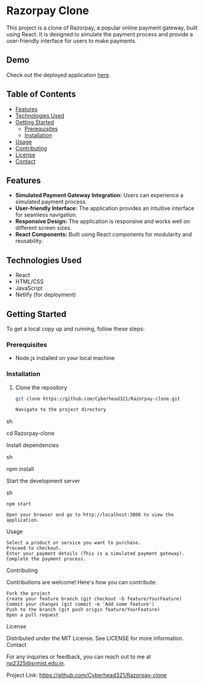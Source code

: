 # Razorpay Clone

This project is a clone of Razorpay, a popular online payment gateway, built using React. It is designed to simulate the payment process and provide a user-friendly interface for users to make payments.

## Demo

Check out the deployed application [here](https://main--playful-sorbet-923d5c.netlify.app/).

## Table of Contents

- [Features](#features)
- [Technologies Used](#technologies-used)
- [Getting Started](#getting-started)
  - [Prerequisites](#prerequisites)
  - [Installation](#installation)
- [Usage](#usage)
- [Contributing](#contributing)
- [License](#license)
- [Contact](#contact)

## Features

- **Simulated Payment Gateway Integration:** Users can experience a simulated payment process.
- **User-friendly Interface:** The application provides an intuitive interface for seamless navigation.
- **Responsive Design:** The application is responsive and works well on different screen sizes.
- **React Components:** Built using React components for modularity and reusability.

## Technologies Used

- React
- HTML/CSS
- JavaScript
- Netlify (for deployment)

## Getting Started

To get a local copy up and running, follow these steps:

### Prerequisites

- Node.js installed on your local machine

### Installation

1. Clone the repository
   ```sh
   git clone https://github.com/Cyberhead321/Razorpay-clone.git

   Navigate to the project directory

sh

cd Razorpay-clone

Install dependencies

sh

npm install

Start the development server

sh

    npm start

    Open your browser and go to http://localhost:3000 to view the application.

Usage

    Select a product or service you want to purchase.
    Proceed to checkout.
    Enter your payment details (This is a simulated payment gateway).
    Complete the payment process.

Contributing

Contributions are welcome! Here's how you can contribute:

    Fork the project
    Create your feature branch (git checkout -b feature/YourFeature)
    Commit your changes (git commit -m 'Add some feature')
    Push to the branch (git push origin feature/YourFeature)
    Open a pull request

License

Distributed under the MIT License. See LICENSE for more information.
Contact

For any inquiries or feedback, you can reach out to me at np2325@srmist.edu.in.

Project Link: https://github.com/Cyberhead321/Razorpay-clone
